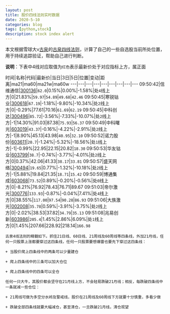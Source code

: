 ```yaml
---
layout: post
title: 股价四线法则实时数据
date: 2020-5-10
categories: blog
tags: [python,stock]
description: stock index alert
---
```



本文根据雪球大v[古泉](https://xueqiu.com/u/7148646888)的[古泉四线法则](https://xueqiu.com/7148646888/130498192)，计算了自己的一些自选股当前所处位置，用于持续追踪验证，帮助自己进行判断。

**说明**：下表中4线对应取值为`红色`表示最新价处于对应指标上方，属正面

时间|名称|代码|最新价|当日|3日|5日|位置|变动|距离|ma21|ma60|ma21w|ma60w
---|---|---|---|---|---|---|---|---
09:50:42|信维通信|[300136](https://xueqiu.com/S/SZ300136)|`62.0`|0.15%|0.00%|-1.58%|处`4`线上方|0|21.83%|`59.97`|`54.89`|`49.68`|`42.46`
09:50:45|寒锐钴业|[300618](https://xueqiu.com/S/SZ300618)|`67.19`|-1.18%|-9.80%|-10.34%|处`2`线上方|0|-0.29%|77.61|70.16|`61.69`|`62.19`
09:50:45|中科创达|[300496](https://xueqiu.com/S/SZ300496)|`85.72`|-3.56%|-7.33%|-10.07%|处`2`线上方|-1|14.30%|91.03|87.38|`75.93`|`56.37`
09:50:49|中科曙光|[603019](https://xueqiu.com/S/SH603019)|`43.37`|-0.16%|-4.22%|-2.91%|处`2`线上方|-1|8.90%|45.13|43.98|`40.95`|`32.10`
09:50:52|诺力股份|[603611](https://xueqiu.com/S/SH603611)|`20.7`|-1.24%|-5.32%|-18.56%|处`1`线上方|-1|-0.99%|22.95|22.15|20.82|`18.30`
09:50:53|华友钴业|[603799](https://xueqiu.com/S/SH603799)|`38.7`|-0.74%|-3.77%|-4.01%|处`2`线上方|0|0.37%|42.06|41.33|`38.17`|`33.81`
09:50:57|盛天网络|[300494](https://xueqiu.com/S/SZ300494)|`19.65`|0.77%|-1.32%|-10.18%|处`2`线上方|-1|5.88%|19.84|21.35|`18.71`|`15.42`
09:50:59|博通集成|[603068](https://xueqiu.com/S/SH603068)|`73.52`|0.89%|-0.20%|-0.56%|处`0`线上方|0|-8.21%|76.92|78.43|76.71|89.67
09:51:03|帝尔激光|[300776](https://xueqiu.com/S/SZ300776)|`133.93`|-0.87%|-0.04%|7.41%|处`4`线上方|0|38.55%|`117.00`|`97.54`|`90.28`|`86.93`
09:51:06|大族激光|[002008](https://xueqiu.com/S/SZ002008)|`35.78`|0.59%|-3.91%|-3.75%|处`2`线上方|0|-2.02%|38.53|37.82|`34.79`|`35.13`
09:51:08|兆易创新|[603986](https://xueqiu.com/S/SH603986)|`205.4`|1.45%|2.86%|6.09%|处`1`线上方|0|1.45%|207.66|228.92|218.14|`166.98`

```
古泉4线法则的精髓如下。抓住21日线、60日线、21周线及60周线等四条线，外加21月线，任何一只股票上涨都要穿过这四条线，任何一只股票要想爆雷也要先下穿过这四条线：

+ 当股价爬上四条线中的两条可以少量建仓

+ 爬上四条线中的三条可以加大仓位

+ 爬上四条线中的四条可以全仓

任何一只大牛，其股价都会坚守在21月线上方，不会轻易跌破21月线；相反，每跌破四条线中一条就减一些仓位：

+ 21周线可做为多空分水岭及警戒线，股价在21周线及60周线下方就要十分慎重，多看少做

+ 跌破全部四条线就要大幅减仓，甚至清仓，一旦跌破21月线，清仓观望
```